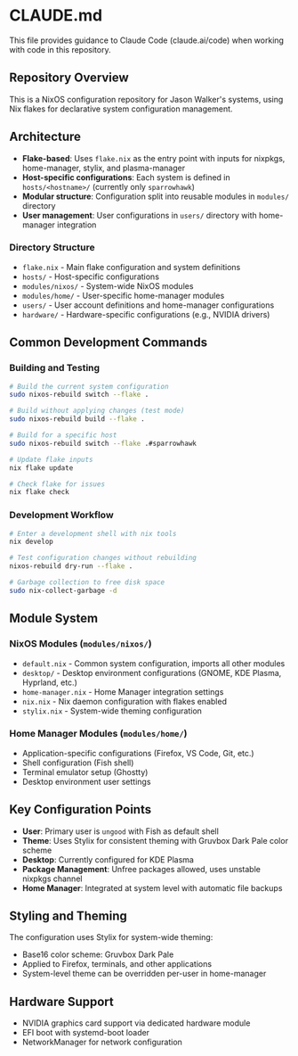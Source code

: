 # CLAUDE.md

This file provides guidance to Claude Code (claude.ai/code) when working with code in this repository.

## Repository Overview

This is a NixOS configuration repository for Jason Walker's systems, using Nix flakes for declarative system configuration management.

## Architecture

- **Flake-based**: Uses `flake.nix` as the entry point with inputs for nixpkgs, home-manager, stylix, and plasma-manager
- **Host-specific configurations**: Each system is defined in `hosts/<hostname>/` (currently only `sparrowhawk`)
- **Modular structure**: Configuration split into reusable modules in `modules/` directory
- **User management**: User configurations in `users/` directory with home-manager integration

### Directory Structure

- `flake.nix` - Main flake configuration and system definitions
- `hosts/` - Host-specific configurations
- `modules/nixos/` - System-wide NixOS modules
- `modules/home/` - User-specific home-manager modules
- `users/` - User account definitions and home-manager configurations
- `hardware/` - Hardware-specific configurations (e.g., NVIDIA drivers)

## Common Development Commands

### Building and Testing
```bash
# Build the current system configuration
sudo nixos-rebuild switch --flake .

# Build without applying changes (test mode)
sudo nixos-rebuild build --flake .

# Build for a specific host
sudo nixos-rebuild switch --flake .#sparrowhawk

# Update flake inputs
nix flake update

# Check flake for issues
nix flake check
```

### Development Workflow
```bash
# Enter a development shell with nix tools
nix develop

# Test configuration changes without rebuilding
nixos-rebuild dry-run --flake .

# Garbage collection to free disk space
sudo nix-collect-garbage -d
```

## Module System

### NixOS Modules (`modules/nixos/`)
- `default.nix` - Common system configuration, imports all other modules
- `desktop/` - Desktop environment configurations (GNOME, KDE Plasma, Hyprland, etc.)
- `home-manager.nix` - Home Manager integration settings
- `nix.nix` - Nix daemon configuration with flakes enabled
- `stylix.nix` - System-wide theming configuration

### Home Manager Modules (`modules/home/`)
- Application-specific configurations (Firefox, VS Code, Git, etc.)
- Shell configuration (Fish shell)
- Terminal emulator setup (Ghostty)
- Desktop environment user settings

## Key Configuration Points

- **User**: Primary user is `ungood` with Fish as default shell
- **Theme**: Uses Stylix for consistent theming with Gruvbox Dark Pale color scheme
- **Desktop**: Currently configured for KDE Plasma
- **Package Management**: Unfree packages allowed, uses unstable nixpkgs channel
- **Home Manager**: Integrated at system level with automatic file backups

## Styling and Theming

The configuration uses Stylix for system-wide theming:
- Base16 color scheme: Gruvbox Dark Pale
- Applied to Firefox, terminals, and other applications
- System-level theme can be overridden per-user in home-manager

## Hardware Support

- NVIDIA graphics card support via dedicated hardware module
- EFI boot with systemd-boot loader
- NetworkManager for network configuration
